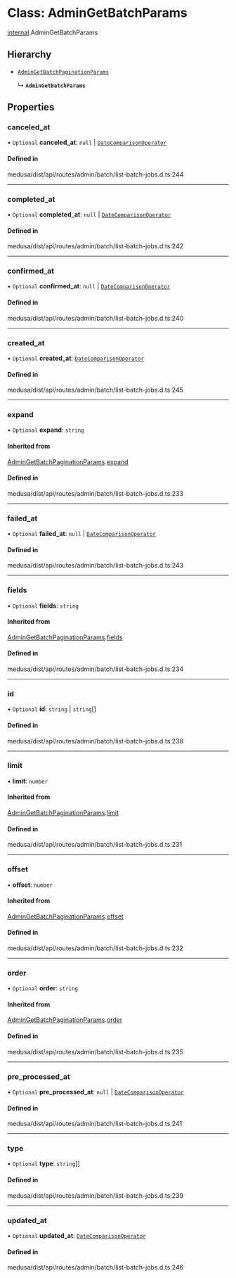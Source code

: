 # Class: AdminGetBatchParams

[internal](../modules/internal-2.md).AdminGetBatchParams

## Hierarchy

- [`AdminGetBatchPaginationParams`](internal-2.AdminGetBatchPaginationParams.md)

  ↳ **`AdminGetBatchParams`**

## Properties

### canceled\_at

• `Optional` **canceled\_at**: ``null`` \| [`DateComparisonOperator`](internal-2.DateComparisonOperator.md)

#### Defined in

medusa/dist/api/routes/admin/batch/list-batch-jobs.d.ts:244

___

### completed\_at

• `Optional` **completed\_at**: ``null`` \| [`DateComparisonOperator`](internal-2.DateComparisonOperator.md)

#### Defined in

medusa/dist/api/routes/admin/batch/list-batch-jobs.d.ts:242

___

### confirmed\_at

• `Optional` **confirmed\_at**: ``null`` \| [`DateComparisonOperator`](internal-2.DateComparisonOperator.md)

#### Defined in

medusa/dist/api/routes/admin/batch/list-batch-jobs.d.ts:240

___

### created\_at

• `Optional` **created\_at**: [`DateComparisonOperator`](internal-2.DateComparisonOperator.md)

#### Defined in

medusa/dist/api/routes/admin/batch/list-batch-jobs.d.ts:245

___

### expand

• `Optional` **expand**: `string`

#### Inherited from

[AdminGetBatchPaginationParams](internal-2.AdminGetBatchPaginationParams.md).[expand](internal-2.AdminGetBatchPaginationParams.md#expand)

#### Defined in

medusa/dist/api/routes/admin/batch/list-batch-jobs.d.ts:233

___

### failed\_at

• `Optional` **failed\_at**: ``null`` \| [`DateComparisonOperator`](internal-2.DateComparisonOperator.md)

#### Defined in

medusa/dist/api/routes/admin/batch/list-batch-jobs.d.ts:243

___

### fields

• `Optional` **fields**: `string`

#### Inherited from

[AdminGetBatchPaginationParams](internal-2.AdminGetBatchPaginationParams.md).[fields](internal-2.AdminGetBatchPaginationParams.md#fields)

#### Defined in

medusa/dist/api/routes/admin/batch/list-batch-jobs.d.ts:234

___

### id

• `Optional` **id**: `string` \| `string`[]

#### Defined in

medusa/dist/api/routes/admin/batch/list-batch-jobs.d.ts:238

___

### limit

• **limit**: `number`

#### Inherited from

[AdminGetBatchPaginationParams](internal-2.AdminGetBatchPaginationParams.md).[limit](internal-2.AdminGetBatchPaginationParams.md#limit)

#### Defined in

medusa/dist/api/routes/admin/batch/list-batch-jobs.d.ts:231

___

### offset

• **offset**: `number`

#### Inherited from

[AdminGetBatchPaginationParams](internal-2.AdminGetBatchPaginationParams.md).[offset](internal-2.AdminGetBatchPaginationParams.md#offset)

#### Defined in

medusa/dist/api/routes/admin/batch/list-batch-jobs.d.ts:232

___

### order

• `Optional` **order**: `string`

#### Inherited from

[AdminGetBatchPaginationParams](internal-2.AdminGetBatchPaginationParams.md).[order](internal-2.AdminGetBatchPaginationParams.md#order)

#### Defined in

medusa/dist/api/routes/admin/batch/list-batch-jobs.d.ts:235

___

### pre\_processed\_at

• `Optional` **pre\_processed\_at**: ``null`` \| [`DateComparisonOperator`](internal-2.DateComparisonOperator.md)

#### Defined in

medusa/dist/api/routes/admin/batch/list-batch-jobs.d.ts:241

___

### type

• `Optional` **type**: `string`[]

#### Defined in

medusa/dist/api/routes/admin/batch/list-batch-jobs.d.ts:239

___

### updated\_at

• `Optional` **updated\_at**: [`DateComparisonOperator`](internal-2.DateComparisonOperator.md)

#### Defined in

medusa/dist/api/routes/admin/batch/list-batch-jobs.d.ts:246
